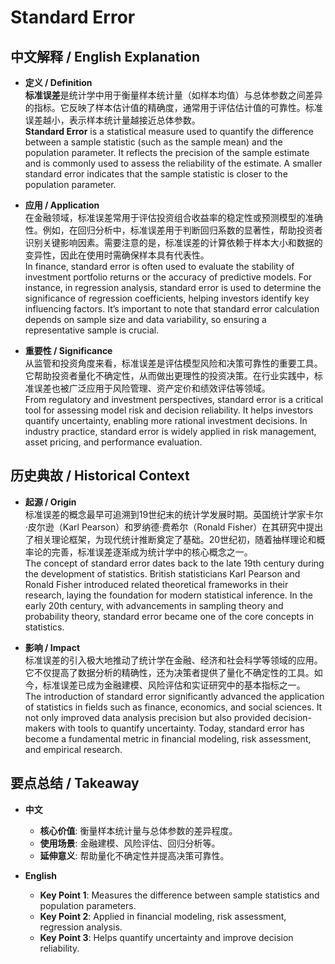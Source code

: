 # Standard Error

## 中文解释 / English Explanation

* **定义 / Definition**  
  **标准误差**是统计学中用于衡量样本统计量（如样本均值）与总体参数之间差异的指标。它反映了样本估计值的精确度，通常用于评估估计值的可靠性。标准误差越小，表示样本统计量越接近总体参数。  
  **Standard Error** is a statistical measure used to quantify the difference between a sample statistic (such as the sample mean) and the population parameter. It reflects the precision of the sample estimate and is commonly used to assess the reliability of the estimate. A smaller standard error indicates that the sample statistic is closer to the population parameter.

* **应用 / Application**  
  在金融领域，标准误差常用于评估投资组合收益率的稳定性或预测模型的准确性。例如，在回归分析中，标准误差用于判断回归系数的显著性，帮助投资者识别关键影响因素。需要注意的是，标准误差的计算依赖于样本大小和数据的变异性，因此在使用时需确保样本具有代表性。  
  In finance, standard error is often used to evaluate the stability of investment portfolio returns or the accuracy of predictive models. For instance, in regression analysis, standard error is used to determine the significance of regression coefficients, helping investors identify key influencing factors. It’s important to note that standard error calculation depends on sample size and data variability, so ensuring a representative sample is crucial.

* **重要性 / Significance**  
  从监管和投资角度来看，标准误差是评估模型风险和决策可靠性的重要工具。它帮助投资者量化不确定性，从而做出更理性的投资决策。在行业实践中，标准误差也被广泛应用于风险管理、资产定价和绩效评估等领域。  
  From regulatory and investment perspectives, standard error is a critical tool for assessing model risk and decision reliability. It helps investors quantify uncertainty, enabling more rational investment decisions. In industry practice, standard error is widely applied in risk management, asset pricing, and performance evaluation.

## 历史典故 / Historical Context

* **起源 / Origin**  
  标准误差的概念最早可追溯到19世纪末的统计学发展时期。英国统计学家卡尔·皮尔逊（Karl Pearson）和罗纳德·费希尔（Ronald Fisher）在其研究中提出了相关理论框架，为现代统计推断奠定了基础。20世纪初，随着抽样理论和概率论的完善，标准误差逐渐成为统计学中的核心概念之一。  
  The concept of standard error dates back to the late 19th century during the development of statistics. British statisticians Karl Pearson and Ronald Fisher introduced related theoretical frameworks in their research, laying the foundation for modern statistical inference. In the early 20th century, with advancements in sampling theory and probability theory, standard error became one of the core concepts in statistics.

* **影响 / Impact**  
  标准误差的引入极大地推动了统计学在金融、经济和社会科学等领域的应用。它不仅提高了数据分析的精确性，还为决策者提供了量化不确定性的工具。如今，标准误差已成为金融建模、风险评估和实证研究中的基本指标之一。  
  The introduction of standard error significantly advanced the application of statistics in fields such as finance, economics, and social sciences. It not only improved data analysis precision but also provided decision-makers with tools to quantify uncertainty. Today, standard error has become a fundamental metric in financial modeling, risk assessment, and empirical research.

## 要点总结 / Takeaway

* **中文**  
  - **核心价值**: 衡量样本统计量与总体参数的差异程度。
  - **使用场景**: 金融建模、风险评估、回归分析等。
  - **延伸意义**: 帮助量化不确定性并提高决策可靠性。

* **English**  
  - **Key Point 1**: Measures the difference between sample statistics and population parameters.
  - **Key Point 2**: Applied in financial modeling, risk assessment, regression analysis.
  - **Key Point 3**: Helps quantify uncertainty and improve decision reliability.